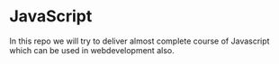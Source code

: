 # JavaScript
In this repo we will try to deliver almost complete course of Javascript which can be used in webdevelopment also.
